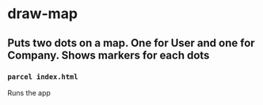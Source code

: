 # draw-map
## Puts two dots on a map. One for User and one for Company. Shows markers for each dots

### `parcel index.html`

Runs the app
